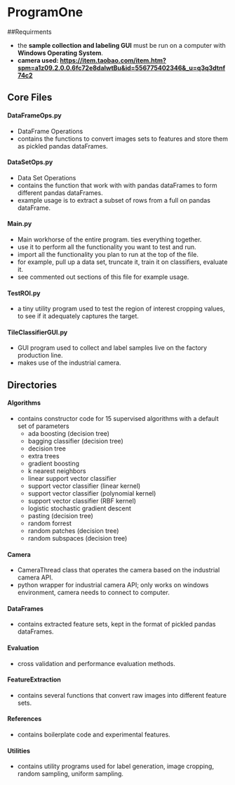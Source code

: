# ProgramOne

##Requirments
- the **sample collection and labeling GUI** must be run on a computer with **Windows Operating System**.
- **camera used: https://item.taobao.com/item.htm?spm=a1z09.2.0.0.6fc72e8daIwtBu&id=556775402346&_u=q3q3dtnf74c2** 

## Core Files 
#### DataFrameOps.py
- DataFrame Operations
- contains the functions to convert images sets to features and store them as pickled pandas dataFrames.

#### DataSetOps.py
- Data Set Operations
- contains the function that work with with pandas dataFrames to form different pandas dataFrames.
- example usage is to extract a subset of rows from a full on pandas dataFrame.

#### Main.py
- Main workhorse of the entire program. ties everything together.
- use it to perform all the functionality you want to test and run.
- import all the functionality you plan to run at the top of the file.
- for example, pull up a data set, truncate it, train it on classifiers, evaluate it.
- see commented out sections of this file for example usage.

#### TestROI.py
- a tiny utility program used to test the region of interest cropping values, to see if it adequately captures the target.

#### TileClassifierGUI.py
- GUI program used to collect and label samples live on the factory production line.
- makes use of the industrial camera. 

## Directories
#### Algorithms
- contains constructor code for 15 supervised algorithms with a default set of parameters 
    - ada boosting (decision tree)
    - bagging classifier (decision tree)
    - decision tree 
    - extra trees 
    - gradient boosting 
    - k nearest neighbors
    - linear support vector classifier
    - support vector classifier (linear kernel)
    - support vector classifier (polynomial kernel)
    - support vector classifier (RBF kernel) 
    - logistic stochastic gradient descent
    - pasting (decision tree)
    - random forrest
    - random patches (decision tree)
    - random subspaces (decision tree)

#### Camera
- CameraThread class that operates the camera based on the industrial camera API. 
- python wrapper for industrial camera API; only works on windows environment, camera needs to connect to computer.

#### DataFrames
- contains extracted feature sets, kept in the format of pickled pandas dataFrames.

#### Evaluation
- cross validation and performance evaluation methods.

#### FeatureExtraction
- contains several functions that convert raw images into different feature sets.

#### References 
- contains boilerplate code and experimental features.

#### Utilities
- contains utility programs used for label generation, image cropping, random sampling, uniform sampling.

